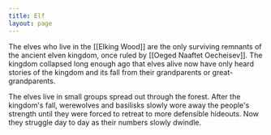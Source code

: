```yaml
---
title: Elf
layout: page
---
```


The elves who live in the [[Elking Wood]] are the only surviving remnants of the ancient elven kingdom, once ruled by [[Oeged Naaftet Oecheisev]]. The kingdom collapsed long enough ago that elves alive now have only heard stories of the kingdom and its fall from their grandparents or great-grandparents.

The elves live in small groups spread out through the forest. After the kingdom's fall, werewolves and basilisks slowly wore away the people's strength until they were forced to retreat to more defensible hideouts. Now they struggle day to day as their numbers slowly dwindle.
